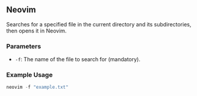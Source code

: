 ## Neovim

Searches for a specified file in the current directory and its subdirectories, then opens it in Neovim.

### Parameters
- `-f`: The name of the file to search for (mandatory).

### Example Usage
```powershell
neovim -f "example.txt"
```
